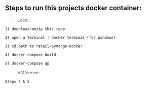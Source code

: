 
## Steps to run this projects docker container:

> Local:

`1) download/unzip this repo`

`2) open a terminal | docker terminal (for Windows)`

`3) cd path to retail-pymongo-docker`

`4) docker-compose build`

`5) docker-compose up`

> VM/server:

`Steps 4 & 5`
